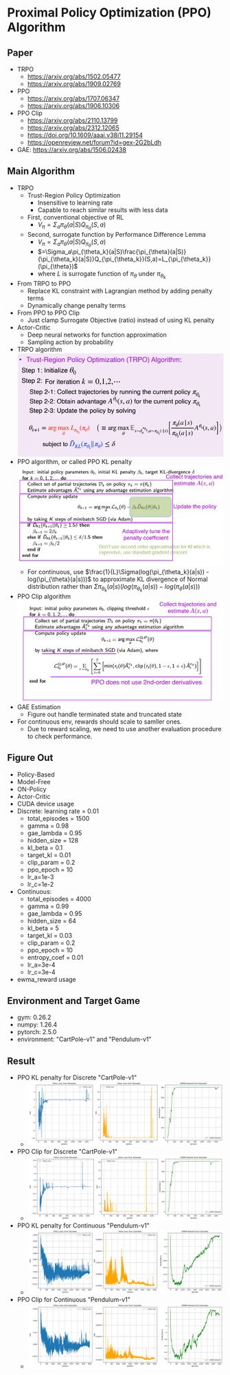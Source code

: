 # Proximal Policy Optimization (PPO) Algorithm
## Paper
* TRPO
  * https://arxiv.org/abs/1502.05477
  * https://arxiv.org/abs/1909.02769
* PPO
  * https://arxiv.org/abs/1707.06347
  * https://arxiv.org/abs/1906.10306
* PPO Clip
  * https://arxiv.org/abs/2110.13799
  * https://arxiv.org/abs/2312.12065
  * https://doi.org/10.1609/aaai.v38i11.29154
  * https://openreview.net/forum?id=gex-2G2bLdh
* GAE: https://arxiv.org/abs/1506.02438 
## Main Algorithm
* TRPO
  * Trust-Region Policy Optimization
    * Insensitive to learning rate
    * Capable to reach similar results with less data
  * First, conventional objective of RL
    * $V_\pi=\Sigma_a\pi_\theta(a|S)Q_{\pi_\theta}(S,a)$
  * Second, surrogate function by Performance Difference Lemma
    * $V_\pi=\Sigma_a\pi_\theta(a|S)Q_{\pi_\theta}(S,a)$
    * $=\Sigma_a\pi_{\theta_k}(a|S)\frac{\pi_{\theta}(a|S)}{\pi_{\theta_k}(a|S)}Q_{\pi_{\theta_k}}(S,a)=L_{\pi_{\theta_k}}(\pi_{\theta})$
    * where $L$ is surrogate function of $\pi_{\theta}$ under $\pi_{\theta_k}$
* From TRPO to PPO
  * Replace KL constraint with Lagrangian method by adding penalty terms
  * Dynamically change penalty terms
* From PPO to PPO Clip
  * Just clamp Surrogate Objective (ratio) instead of using KL penalty
* Actor-Critic
  * Deep neural networks for function approximation
  * Sampling action by probability
* TRPO algorithm ![TRPO-Algorithm](trpo.png)
* PPO algorithm, or called PPO KL penalty ![PPO-Algorithm](ppo.png)
  * For continuous, use $\frac{1}{L}\Sigma(log(\pi_{\theta_k}(a|s)) - log(\pi_{\theta}(a|s)))$ to approximate KL divergence of Normal distribution rather than $\Sigma\pi_{\theta_k}(a|s)(log(\pi_{\theta_k}(a|s)) - log(\pi_{\theta}(a|s)))$ 
* PPO Clip algorithm ![PPO-Clip-Algorithm](ppo2.png)
* GAE Estimation
  * Figure out handle terminated state and truncated state
* For continuous env, rewards should scale to samller ones.
  * Due to reward scaling, we need to use another evaluation procedure to check performance.
## Figure Out
* Policy-Based
* Model-Free
* ON-Policy
* Actor-Critic
* CUDA device usage
* Discrete:
  learning rate = 0.01
  * total_episodes = 1500
  * gamma = 0.98
  * gae_lambda = 0.95
  * hidden_size = 128
  * kl_beta = 0.1
  * target_kl = 0.01
  * clip_param = 0.2
  * ppo_epoch = 10
  * lr_a=1e-3
  * lr_c=1e-2
* Continuous:
  * total_episodes = 4000
  * gamma = 0.99
  * gae_lambda = 0.95
  * hidden_size = 64
  * kl_beta = 5
  * target_kl = 0.03
  * clip_param = 0.2
  * ppo_epoch = 10
  * entropy_coef = 0.01
  * lr_a=3e-4
  * lr_c=3e-4
* ewma_reward usage
## Environment and Target Game
* gym: 0.26.2
* numpy: 1.26.4 
* pytorch: 2.5.0 
* environment: "CartPole-v1" and "Pendulum-v1"
## Result
* PPO KL penalty for Discrete "CartPole-v1"
  * ![ppo-kl-dis](PPO_KL_Discrete_plot-whole.png)
* PPO Clip for Discrete "CartPole-v1"
  * ![ppo-clip-dis](PPO_CLIP_Discrete_plot-whole.png)
* PPO KL penalty for Continuous "Pendulum-v1"
  * ![ppo-kl-cont](PPO_KL_Continuous_plot-whole.png)
* PPO Clip for Continuous "Pendulum-v1"
  * ![ppo-clip-cont](PPO_CLIP_Continuous_plot-whole.png)